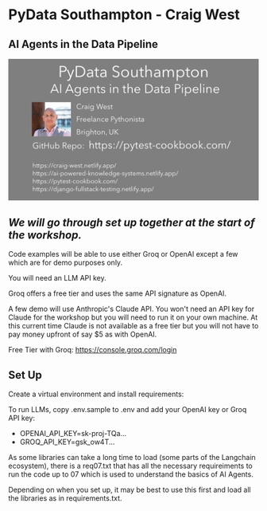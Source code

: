 # PyData Southampton - Craig West

## AI Agents in the Data Pipeline

<img src="./craig-west-pydata-southampton.png" width=700px>

## *We will go through set up together at the start of the workshop.*

Code examples will be able to use either Groq or OpenAI except a few which are for demo purposes only.

You will need an LLM API key.

Groq offers a free tier and uses the same API signature as OpenAI.

A few demo will use Anthropic's Claude API. You won't need an API key for Claude for the workshop but you will need to run it on your own machine. At this current time Claude is not available as a free tier but you will not have to pay money upfront of say $5 as with OpenAI.

Free Tier with Groq: https://console.groq.com/login

## Set Up

Create a virtual environment and install requirements:

To run LLMs, copy .env.sample to .env and add your OpenAI key or Groq API key:

- OPENAI_API_KEY=sk-proj-TQa...
- GROQ_API_KEY=gsk_ow4T...

As some libraries can take a long time to load (some parts of the Langchain ecosystem), there is a req07.txt that has all the necessary requireiments to run the code up to 07 which is used to understand the basics of AI Agents.

Depending on when you set up, it may be best to use this first and load all the libraries as in requirements.txt. 
